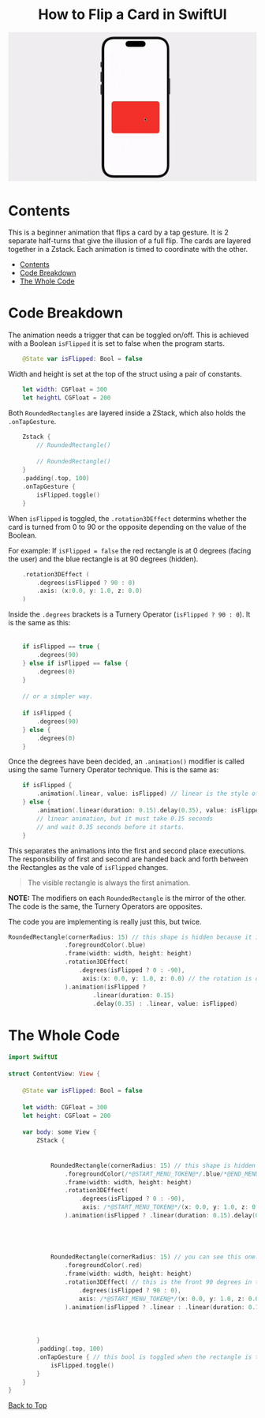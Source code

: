 
<h1 align="center">How to Flip a Card in SwiftUI</h1>

<p align="center">
<img src="assets/cardFlip.gif"/>
</p>

# Contents

This is a beginner animation that flips a card by a tap gesture. It is 2 separate half-turns that give the illusion of a full flip. The cards are layered together in a Zstack. Each animation is timed to coordinate with the other.

- [Contents](#contents)
- [Code Breakdown](#code-breakdown)
- [The Whole Code](#the-whole-code)

# Code Breakdown

The animation needs a trigger that can be toggled on/off. This is achieved with a Boolean `isFlipped` it is set to false when the program starts.

```Swift
    @State var isFlipped: Bool = false
```

Width and height is set at the top of the struct using a pair of constants.

```swift
    let width: CGFloat = 300
    let heightL CGFloat = 200
```

Both `RoundedRectangles` are layered inside a ZStack, which also holds the `.onTapGesture`.

```swift
    Zstack {
        // RoundedRectangle()

        // RoundedRectangle()
    }
    .padding(.top, 100)
    .onTapGesture {
        isFlipped.toggle()
    }
```

When `isFlipped` is toggled, the `.rotation3DEffect` determins whether the card is turned from 0 to 90 or the opposite depending on the value of the Boolean.

For example: If `isFlipped = false` the red rectangle is at 0 degrees (facing the user) and the blue rectangle is at 90 degrees (hidden).

```swift
    .rotation3DEffect (
        .degrees(isFlipped ? 90 : 0)
        .axis: (x:0.0, y: 1.0, z: 0.0)
    )
```

Inside the `.degrees` brackets is a Turnery Operator (`isFlipped ? 90 : 0`). It is the same as this:

```swift

    if isFlipped == true {
        .degrees(90)
    } else if isFlipped == false {
        .degrees(0)
    }

    // or a simpler way.

    if isFlipped {
        .degrees(90)
    } else {
        .degrees(0)
    }
```

Once the degrees have been decided, an `.animation()` modifier is called using the same Turnery Operator technique. This is the same as:

```swift
    if isFlipped {
        .animation(.linear, value: isFlipped) // linear is the style of animation. It starts immediately.
    } else {
        .animation(.linear(duration: 0.15).delay(0.35), value: isFlipped)
        // linear animation, but it must take 0.15 seconds
        // and wait 0.35 seconds before it starts.
    }
```

This separates the animations into the first and second place executions. The responsibility of first and second are handed back and forth between the Rectangles as the vale of `isFlipped` changes.

> The visible rectangle is always the first animation.

__NOTE:__ The modifiers on each `RoundedRectangle` is the mirror of the other. The code is the same, the Turnery Operators are opposites. 

The code you are implementing is really just this, but twice.

```swift
RoundedRectangle(cornerRadius: 15) // this shape is hidden because it is at 90 degrees.
                .foregroundColor(.blue)
                .frame(width: width, height: height)
                .rotation3DEffect(
                    .degrees(isFlipped ? 0 : -90),
                     axis:(x: 0.0, y: 1.0, z: 0.0) // the rotation is on the y-axis
                ).animation(isFlipped ? 
                        .linear(duration: 0.15)
                        .delay(0.35) : .linear, value: isFlipped)
```

# The Whole Code

```swift
import SwiftUI

struct ContentView: View {
    
    @State var isFlipped: Bool = false
    
    let width: CGFloat = 300
    let height: CGFloat = 200
    
    var body: some View {
        ZStack {
            
            
            RoundedRectangle(cornerRadius: 15) // this shape is hidden because it is at 90 degrees.
                .foregroundColor(/*@START_MENU_TOKEN@*/.blue/*@END_MENU_TOKEN@*/)
                .frame(width: width, height: height)
                .rotation3DEffect(
                    .degrees(isFlipped ? 0 : -90),
                     axis: /*@START_MENU_TOKEN@*/(x: 0.0, y: 1.0, z: 0.0)/*@END_MENU_TOKEN@*/ // the rotation is on the y-axis
                ).animation(isFlipped ? .linear(duration: 0.15).delay(0.35) : .linear, value: isFlipped)
               
                
            
            
            RoundedRectangle(cornerRadius: 15) // you can see this one.
                .foregroundColor(.red)
                .frame(width: width, height: height)
                .rotation3DEffect( // this is the front 90 degrees in the card flip
                    .degrees(isFlipped ? 90 : 0),
                    axis: /*@START_MENU_TOKEN@*/(x: 0.0, y: 1.0, z: 0.0)/*@END_MENU_TOKEN@*/
                ).animation(isFlipped ? .linear : .linear(duration: 0.15).delay(0.35), value: isFlipped)
                
            
            
        }
        .padding(.top, 100)
        .onTapGesture { // this bool is toggled when the rectangle is tapped.
            isFlipped.toggle()
        }
    }
}

```
[Back to Top](#contents)